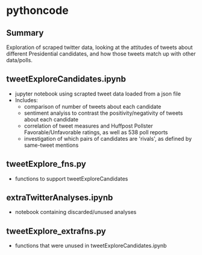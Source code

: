# pythoncode

## Summary
Exploration of scraped twitter data, looking at the attitudes of tweets about different Presidential candidates, and how those tweets match up with other data/polls. 

## tweetExploreCandidates.ipynb
- jupyter notebook using scrapted tweet data loaded from a json file
- Includes: 
	- comparison of number of tweets about each candidate
	- sentiment analyiss to contrast the positivity/negativity of tweets about each candidate
	- correlation of tweet measures and Huffpost Pollster Favorable/Unfavorable ratings, as well as 538 poll reports
	- investigation of which pairs of candidates are 'rivals', as defined by same-tweet mentions

## tweetExplore_fns.py
- functions to support tweetExploreCandidates

## extraTwitterAnalyses.ipynb
- notebook containing discarded/unused analyses 

## tweetExplore_extrafns.py
- functions that were unused in tweetExploreCandidates.ipynb
